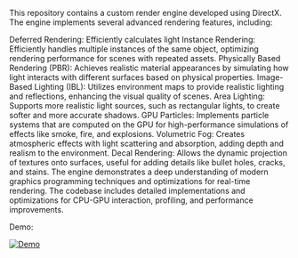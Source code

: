 This repository contains a custom render engine developed using DirectX. The engine implements several advanced rendering features, including:

Deferred Rendering: Efficiently calculates light
Instance Rendering: Efficiently handles multiple instances of the same object, optimizing rendering performance for scenes with repeated assets.
Physically Based Rendering (PBR): Achieves realistic material appearances by simulating how light interacts with different surfaces based on physical properties.
Image-Based Lighting (IBL): Utilizes environment maps to provide realistic lighting and reflections, enhancing the visual quality of scenes.
Area Lighting: Supports more realistic light sources, such as rectangular lights, to create softer and more accurate shadows.
GPU Particles: Implements particle systems that are computed on the GPU for high-performance simulations of effects like smoke, fire, and explosions.
Volumetric Fog: Creates atmospheric effects with light scattering and absorption, adding depth and realism to the environment.
Decal Rendering: Allows the dynamic projection of textures onto surfaces, useful for adding details like bullet holes, cracks, and stains.
The engine demonstrates a deep understanding of modern graphics programming techniques and optimizations for real-time rendering. The codebase includes detailed implementations and optimizations for CPU-GPU interaction, profiling, and performance improvements.


Demo:


[![Demo](https://img.youtube.com/vi/eKthy6it3QU/0.jpg)](https://youtu.be/eKthy6it3QU)
